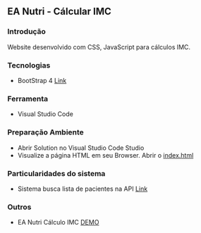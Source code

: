 ## EA Nutri - Cálcular IMC

### Introdução

Website desenvolvido com CSS, JavaScript para cálculos IMC.

### Tecnologias

- BootStrap 4 [Link](https://getbootstrap.com/docs/4.0/getting-started/introduction/)

### Ferramenta

- Visual Studio Code

### Preparação Ambiente

- Abrir Solution no Visual Studio Code Studio
- Visualize a página HTML em seu Browser. Abrir o [index.html](/src/index.html)

### Particularidades do sistema

- Sistema busca lista de pacientes na API [Link](https://api-pacientes.herokuapp.com/pacientes)

### Outros

- EA Nutri Cálculo IMC [DEMO](https://eanutri.easystems.com.br/)